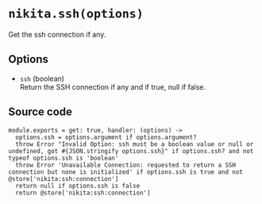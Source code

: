 
# `nikita.ssh(options)`

Get the ssh connection if any.

## Options

* `ssh` (boolean)   
  Return the SSH connection if any and if true, null if false.

## Source code

    module.exports = get: true, handler: (options) ->
      options.ssh = options.argument if options.argument?
      throw Error "Invalid Option: ssh must be a boolean value or null or undefined, got #{JSON.stringify options.ssh}" if options.ssh? and not typeof options.ssh is 'boolean'
      throw Error 'Unavailable Connection: requested to return a SSH connection but none is initialized' if options.ssh is true and not @store['nikita:ssh:connection']
      return null if options.ssh is false
      return @store['nikita:ssh:connection']
